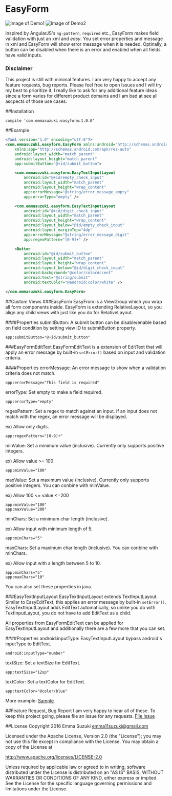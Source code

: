 # EasyForm
![Image of Demo1](https://raw.githubusercontent.com/emmasuzuki/EasyForm/master/demo1.gif) 
![Image of Demo2](https://raw.githubusercontent.com/emmasuzuki/EasyForm/master/demo2.gif)

Inspired by AngularJS's `ng-pattern`, `required` etc., EasyForm makes field validation with just an xml and *easy*.
You set error properties and message in xml and EasyForm will show error message when it is needed. Optinally, a button can be disabled when there is an error and enabled when all fields have valid inputs.

### Disclaimer
This project is still with minimal features. I am very happy to accept any feature requests, bug reports. Please feel free to open Issues and I will try my best to prioritize it. I really like to ask for any additional feature ideas since a form varies for different product domains and I am bad at see all ascpects of those use cases.

##Installation
```
compile 'com.emmasuzuki:easyform:1.0.0'
```

##Example
```xml
<?xml version="1.0" encoding="utf-8"?>
<com.emmasuzuki.easyform.EasyForm xmlns:android="http://schemas.android.com/apk/res/android"
    xmlns:app="http://schemas.android.com/apk/res-auto"
    android:layout_width="match_parent"
    android:layout_height="match_parent"
    app:submitButton="@+id/submit_button">

    <com.emmasuzuki.easyform.EasyTextInputLayout
        android:id="@+id/empty_check_input"
        android:layout_width="match_parent"
        android:layout_height="wrap_content"
        app:errorMessage="@string/error_message_empty"
        app:errorType="empty" />

    <com.emmasuzuki.easyform.EasyTextInputLayout
        android:id="@+id/digit_check_input"
        android:layout_width="match_parent"
        android:layout_height="wrap_content"
        android:layout_below="@id/empty_check_input"
        android:layout_marginTop="4dp"
        app:errorMessage="@string/error_message_digit"
        app:regexPattern="[0-9]+" />

    <Button
        android:id="@id/submit_button"
        android:layout_width="match_parent"
        android:layout_height="wrap_content"
        android:layout_below="@id/digit_check_input"
        android:background="@color/colorAccent"
        android:text="@string/submit"
        android:textColor="@android:color/white" />

</com.emmasuzuki.easyform.EasyForm>
```

##Custom Views
###EasyForm
EasyFrom is a ViewGroup which you wrap all form components inside. EasyForm is extending RelativeLayout, so you align any child views with just like you do for RelativeLayout.

####Properties
submitButton: A submit button can be disable/enable based on field condition by setting view ID to submitButton property.  
```
app:submitButton="@+id/submit_button"
```

###EasyFormEditText
EasyFormEditText is a extension of EditText that will apply an error message by built-in `setError()` based on input and validation criteria.

####Properties
errorMessage: An error message to show when a validation criteria does not match.
```
app:errorMessage="This field is required"
```

errorType: Set empty to make a field required.
```
app:errorType="empty"
```

regexPattern: Set a regex to match against an input. If an input does not match with the regex, an error message will be displayed.

ex) Allow only digits.
```
app:regexPattern="[0-9]+"
```

minValue: Set a minimum value (inclusive). Currently only supports positive integers.

ex) Allow value >= 100
```
app:minValue="100"
```

maxValue: Set a maximum value (inclusive). Currently only supports positive integers. You can conbine with minValue.

ex) Allow 100 <= value <=200
```
app:minValue="100"
app:maxValue="200"
```

minChars: Set a minimum char length (inclusive).

ex) Allow input with minimum length of 5.
```
app:minChars="5"
```

maxChars: Set a maximum char length (inclusive). You can conbine with minChars.

ex) Allow input with a length between 5 to 10.
```
app:minChars="5"
app:maxChars="10"
```

You can also set these properties in java.

###EasyTextInputLayout
EasyTextInputLayout extends TextInputLayout. Similar to EasyEditText, this applies an error message by built-in `setError()`. EasyTextInputLayout adds EditText automatically, so unlike you do with TextInputLayout, you do not have to add EditText as a child. 

All properties from EasyFormEditText can be applied for EasyTextInputLayout and additionally there are a few more that you can set.

####Properties
android:inputType: EasyTextInputLayout bypass android's inputType to EditText. 
```
android:inputType="number"
```

textSize: Set a textSize for EditText.
```
app:textSize="12sp"
```

textColor: Set a textColor for EditText.
```
app:textColor="@color/blue"
```

More example: <a href="https://github.com/emmasuzuki/EasyForm/tree/master/sample">Sample</a>

##Feature Request, Bug Report
I am very happy to hear all of these. To keep this project going, please file an issue for any requests. <a href="https://github.com/emmasuzuki/EasyForm/issues">File Issue</a>

##License
Copyright 2016 Emma Suzuki <emma11suzuki@gmail.com>

Licensed under the Apache License, Version 2.0 (the "License");
you may not use this file except in compliance with the License.
You may obtain a copy of the License at

http://www.apache.org/licenses/LICENSE-2.0

Unless required by applicable law or agreed to in writing, software
distributed under the License is distributed on an "AS IS" BASIS,
WITHOUT WARRANTIES OR CONDITIONS OF ANY KIND, either express or implied.
See the License for the specific language governing permissions and
limitations under the License.
